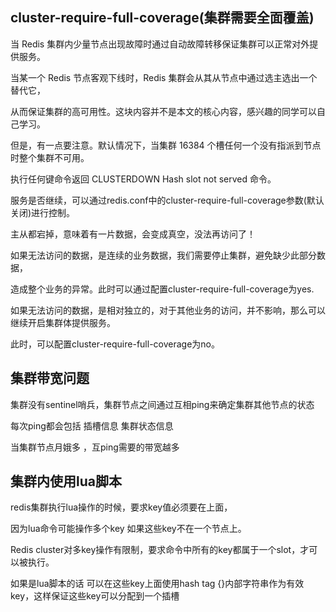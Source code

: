 cluster-require-full-coverage(集群需要全面覆盖)
---


当 Redis 集群内少量节点出现故障时通过自动故障转移保证集群可以正常对外提供服务。

当某一个 Redis 节点客观下线时，Redis 集群会从其从节点中通过选主选出一个替代它，

从而保证集群的高可用性。这块内容并不是本文的核心内容，感兴趣的同学可以自己学习。

但是，有一点要注意。默认情况下，当集群 16384 个槽任何一个没有指派到节点时整个集群不可用。

执行任何键命令返回 CLUSTERDOWN Hash slot not served 命令。


服务是否继续，可以通过redis.conf中的cluster-require-full-coverage参数(默认关闭)进行控制。

主从都宕掉，意味着有一片数据，会变成真空，没法再访问了！

如果无法访问的数据，是连续的业务数据，我们需要停止集群，避免缺少此部分数据，

造成整个业务的异常。此时可以通过配置cluster-require-full-coverage为yes.

如果无法访问的数据，是相对独立的，对于其他业务的访问，并不影响，那么可以继续开启集群体提供服务。

此时，可以配置cluster-require-full-coverage为no。

集群带宽问题
---

集群没有sentinel哨兵，集群节点之间通过互相ping来确定集群其他节点的状态

每次ping都会包括 插槽信息 集群状态信息

当集群节点月娥多 ，互ping需要的带宽越多

集群内使用lua脚本
---

redis集群执行lua操作的时候，要求key值必须要在上面，

因为lua命令可能操作多个key 如果这些key不在一个节点上。

Redis cluster对多key操作有限制，要求命令中所有的key都属于一个slot，才可以被执行。

如果是lua脚本的话 可以在这些key上面使用hash tag {}内部字符串作为有效key，这样保证这些key可以分配到一个插槽